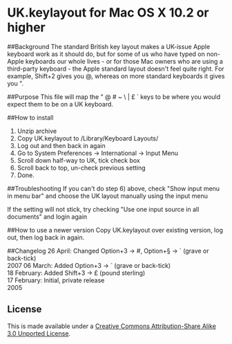 UK.keylayout for Mac OS X 10.2 or higher
========================================

##Background
The standard British key layout makes a UK-issue Apple keyboard work as it should do, but for some of us who have typed on non-Apple keyboards our whole lives - or for those Mac owners who are using a third-party keyboard - the Apple standard layout doesn't feel quite right. For example, Shift+2 gives you @, whereas on more standard keyboards it gives you ".

##Purpose
This file will map the " @ # ~ \ | £ ` keys to be where you would expect them to be on a UK keyboard.

##How to install

1. Unzip archive
2. Copy UK.keylayout to /Library/Keyboard Layouts/
3. Log out and then back in again
4. Go to System Preferences -> International -> Input Menu
5. Scroll down half-way to UK, tick check box
6. Scroll back to top, un-check previous setting
7. Done.

##Troubleshooting
If you can't do step 6) above, check "Show input menu in menu bar" and choose the UK layout manually using the input menu

If the setting will not stick, try checking "Use one input source in all documents"
and login again

##How to use a newer version
Copy UK.keylayout over existing version, log out, then log back in again.

##Changelog
26 April: Changed Option+3 -> #, Option+§ -> \` (grave or back-tick)  
2007
06 March: Added Option+3 -> \` (grave or back-tick)  
18 February: Added Shift+3 -> £ (pound sterling)  
17 February: Initial, private release  
2005

## License
This is made available under a [Creative Commons Attribution-Share Alike 3.0 Unported License](http://creativecommons.org/licenses/by-sa/3.0).